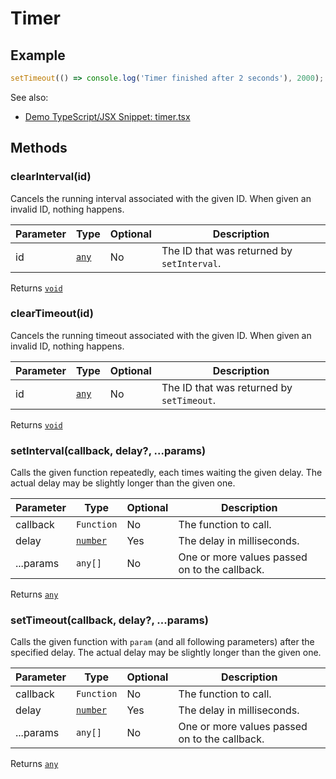 ---
---
# Timer

## Example
```js
setTimeout(() => console.log('Timer finished after 2 seconds'), 2000);
```

See also:

- [Demo TypeScript/JSX Snippet: timer.tsx](https://playground.tabris.com/?gitref=v3.0.0&snippet=timer.tsx)

## Methods

### clearInterval(id)



Cancels the running interval associated with the given ID. When given an invalid ID, nothing happens.


Parameter|Type|Optional|Description
-|-|-|-
id | <span style="white-space:nowrap;">[`any`](https://www.typescriptlang.org/docs/handbook/basic-types.html#any)</span> | No | The ID that was returned by `setInterval`.


Returns <span style="white-space:nowrap;">[`void`](https://www.typescriptlang.org/docs/handbook/basic-types.html#void)</span>

### clearTimeout(id)



Cancels the running timeout associated with the given ID. When given an invalid ID, nothing happens.


Parameter|Type|Optional|Description
-|-|-|-
id | <span style="white-space:nowrap;">[`any`](https://www.typescriptlang.org/docs/handbook/basic-types.html#any)</span> | No | The ID that was returned by `setTimeout`.


Returns <span style="white-space:nowrap;">[`void`](https://www.typescriptlang.org/docs/handbook/basic-types.html#void)</span>

### setInterval(callback, delay?, ...params)



Calls the given function repeatedly, each times waiting the given delay. The actual delay may be slightly longer than the given one.


Parameter|Type|Optional|Description
-|-|-|-
callback | <span style="white-space:nowrap;">`Function`</span> | No | The function to call.
delay | <span style="white-space:nowrap;">[`number`](https://developer.mozilla.org/en-US/docs/Web/JavaScript/Data_structures#Number_type)</span> | Yes | The delay in milliseconds.
...params | <span style="white-space:nowrap;">`any[]`</span> | No | One or more values passed on to the callback.


Returns <span style="white-space:nowrap;">[`any`](https://www.typescriptlang.org/docs/handbook/basic-types.html#any)</span>

### setTimeout(callback, delay?, ...params)



Calls the given function with `param` (and all following parameters) after the specified delay. The actual delay may be slightly longer than the given one.


Parameter|Type|Optional|Description
-|-|-|-
callback | <span style="white-space:nowrap;">`Function`</span> | No | The function to call.
delay | <span style="white-space:nowrap;">[`number`](https://developer.mozilla.org/en-US/docs/Web/JavaScript/Data_structures#Number_type)</span> | Yes | The delay in milliseconds.
...params | <span style="white-space:nowrap;">`any[]`</span> | No | One or more values passed on to the callback.


Returns <span style="white-space:nowrap;">[`any`](https://www.typescriptlang.org/docs/handbook/basic-types.html#any)</span>

